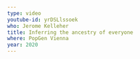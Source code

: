 ```yaml
---
type: video
youtube-id: yrDSLlssoek
who: Jerome Kelleher
title: Inferring the ancestry of everyone
where: PopGen Vienna
year: 2020
---
```

